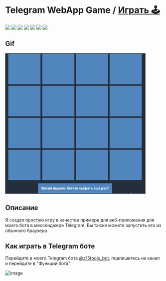 # Telegram WebApp Game / [Играть 🕹️](https://zalexanninev15.github.io/Telegram-WebApp-Game/)

[![](https://img.shields.io/badge/platforms-All_with_Internet-27282D.svg)](https://github.com/Zalexanninev15/Telegram-WebApp-Game)
[![](https://img.shields.io/badge/written_on-Java_Script-E34F26.svg?logo=javascript)](https://github.com/Zalexanninev15/Telegram-WebApp-Game)
[![](https://img.shields.io/badge/written_on-HTML-E34F26.svg?logo=html5)](https://github.com/Zalexanninev15/Telegram-WebApp-Game)
[![](https://img.shields.io/badge/release-v1.0-blue.svg)](https://github.com/Zalexanninev15/Telegram-WebApp-Game)
[![](https://img.shields.io/github/last-commit/Zalexanninev15/Telegram-WebApp-Game)](https://github.com/Zalexanninev15/Telegram-WebApp-Game/commits/main)
[![](https://img.shields.io/badge/license-MIT-blue.svg)](LICENSE)
[![](https://img.shields.io/badge/donate-Buy_Me_a_Coffee-F94400.svg)](https://zalexanninev15.jimdofree.com/buy-me-a-coffee)

## Gif

<img src="https://github.com/Zalexanninev15/Telegram-WebApp-Game/blob/main/demo.gif" width="450" height="450"/>

## Описание

Я создал простую игру в качестве примера для веб-приложения для моего бота в мессенджере Telegram. Вы также можете запустить его из обычного браузера

## Как играть в Telegram боте

Перейдите в моего Telegram бота [@z15tools_bot](https://t.me/z15tools_bot), подпишитесь на канал и перейдите в "Функции бота"

![image](https://user-images.githubusercontent.com/51060911/178431719-36f0b28a-e8cf-434b-a76a-8187ffc8c784.png)
